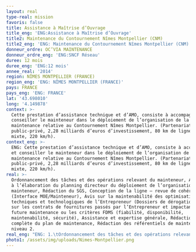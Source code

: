```yaml
---
layout: real
type-real: mission
favoris: false
title: Assistance à Maîtrise d’Ouvrage
title_eng: 'ENG:Assistance à Maîtrise d’Ouvrage'
title2: Maintenance du Contournement Nîmes Montpellier (CNM)
title2_eng: 'ENG: Maintenance du Contournement Nîmes Montpellier (CNM)'
donneur_ordre: OC’VIA MAINTENANCE
donneur_ordre_eng: 'ENG:SNCF Réseau'
duree: 12 mois
duree_eng: 'ENG:12 mois'
annee_real: '2014'
region: NÎMES MONTPELLIER (FRANCE)
region_eng: 'ENG: NÎMES MONTPELLIER (FRANCE)'
pays: FRANCE
pays_eng: 'ENG: FRANCE'
lat: '43.698010'
long: '4.149878'
context: >-
  Cette prestation d’assistance technique et d’AMO, consiste à accompagner et
  conseiller le mainteneur dans le déploiement de l’organisation de la
  maintenance relative au Contournement Nîmes Montpellier. (Partenariat
  public-privé, 2,28 milliards d’euros d’investissement, 80 km de ligne nouvelle
  mixte, 220 km/h).
context_eng: >-
  ENG: Cette prestation d’assistance technique et d’AMO, consiste à accompagner
  et conseiller le mainteneur dans le déploiement de l’organisation de la
  maintenance relative au Contournement Nîmes Montpellier. (Partenariat
  public-privé, 2,28 milliards d’euros d’investissement, 80 km de ligne nouvelle
  mixte, 220 km/h).
real: >-
  Ordonnancement des tâches et des opérations relevant du mainteneur, Assistance
  à l’élaboration du planning directeur du déploiement de l’organisation du
  mainteneur, Rédaction du SGS, Conception de la ligne – revue de cohérence
  (Interface MOE/Mainteneur), Avis sur la maintenabilité des optimisations
  techniques et technologiques de l’Entrepreneur (Dossiers de dérogation), Avis
  sur les contrats de fournitures passés par l’Entrepreneur et impactant la
  future maintenance ou les critères FDMS (fiabilité, disponibilité,
  maintenabilité, sécurité), Assistance et expertise générale, Rédaction
  complète du plan de maintenance, Rédaction des référentiels de maintenance
  niveau 2.
real_eng: "ENG: 1.\tOrdonnancement des tâches et des opérations relevant du mainteneur, Assistance à l’élaboration du planning directeur du déploiement de l’organisation du mainteneur, Rédaction du SGS, Conception de la ligne – revue de cohérence (Interface MOE/Mainteneur), Avis sur la maintenabilité des optimisations techniques et technologiques de l’Entrepreneur (Dossiers de dérogation), Avis sur les contrats de fournitures passés par l’Entrepreneur et impactant la future maintenance ou les critères FDMS (fiabilité, disponibilité, maintenabilité, sécurité), Assistance et expertise générale, Rédaction complète du plan de maintenance, Rédaction des référentiels de maintenance niveau 2."
photo1: /assets/img/uploads/Nimes-Montpellier.png
---
```


